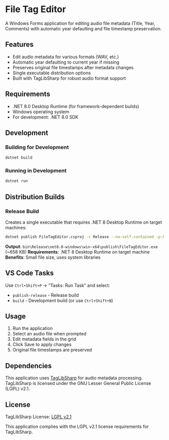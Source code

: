 # File Tag Editor

A Windows Forms application for editing audio file metadata (Title, Year, Comments) with automatic year defaulting and file timestamp preservation.

## Features

- Edit audio metadata for various formats (WAV, etc.)
- Automatic year defaulting to current year if missing
- Preserves original file timestamps after metadata changes
- Single executable distribution options
- Built with TagLibSharp for robust audio format support

## Requirements

- .NET 8.0 Desktop Runtime (for framework-dependent builds)
- Windows operating system
- For development: .NET 8.0 SDK

## Development

### Building for Development
```bash
dotnet build
```

### Running in Development
```bash
dotnet run
```

## Distribution Builds

### Release Build
Creates a single executable that requires .NET 8 Desktop Runtime on target machines:

```bash
dotnet publish FileTagEditor.csproj -c Release --no-self-contained -p:PublishSingleFile=true
```

**Output**: `bin\Release\net8.0-windows\win-x64\publish\FileTagEditor.exe` (~658 KB)
**Requirements**: .NET 8 Desktop Runtime on target machine
**Benefits**: Small file size, uses system libraries

## VS Code Tasks

Use `Ctrl+Shift+P` → "Tasks: Run Task" and select:
- `publish-release` - Release build
- `build` - Development build (or use `Ctrl+Shift+B`)

## Usage

1. Run the application
2. Select an audio file when prompted
3. Edit metadata fields in the grid
4. Click Save to apply changes
5. Original file timestamps are preserved

## Dependencies

This application uses [TagLibSharp](https://github.com/mono/taglib-sharp) for audio metadata processing.
TagLibSharp is licensed under the GNU Lesser General Public License (LGPL) v2.1.

## License

TagLibSharp License: [LGPL v2.1](https://github.com/mono/taglib-sharp/blob/master/COPYING)

This application complies with the LGPL v2.1 license requirements for TagLibSharp.
